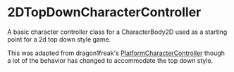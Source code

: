 # 2DTopDownCharacterController
A basic character controller class for a CharacterBody2D used as a starting point for a 2d top down style game.

This was adapted from dragon1freak's [PlatformCharacterController](https://github.com/dragon1freak/PlatformerCharacterController) though a lot of the behavior has changed to accommodate the top down style.
